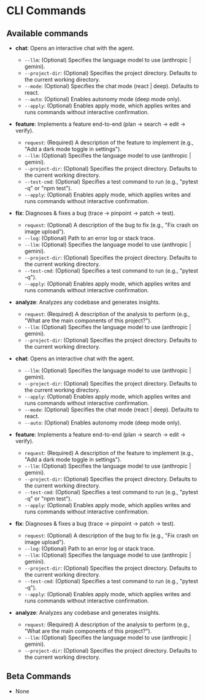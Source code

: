 # CLI Commands

## Available commands

*   **chat**: Opens an interactive chat with the agent.
    *   `--llm`: (Optional) Specifies the language model to use (anthropic | gemini).
    *   `--project-dir`: (Optional) Specifies the project directory. Defaults to the current working directory.
    *   `--mode`: (Optional) Specifies the chat mode (react | deep). Defaults to react.
    *   `--auto`: (Optional) Enables autonomy mode (deep mode only).
    *   `--apply`: (Optional) Enables apply mode, which applies writes and runs commands without interactive confirmation.

*   **feature**: Implements a feature end-to-end (plan → search → edit → verify).
    *   `request`: (Required) A description of the feature to implement (e.g., "Add a dark mode toggle in settings").
    *   `--llm`: (Optional) Specifies the language model to use (anthropic | gemini).
    *   `--project-dir`: (Optional) Specifies the project directory. Defaults to the current working directory.
    *   `--test-cmd`: (Optional) Specifies a test command to run (e.g., "pytest -q" or "npm test").
    *   `--apply`: (Optional) Enables apply mode, which applies writes and runs commands without interactive confirmation.

*   **fix**: Diagnoses & fixes a bug (trace → pinpoint → patch → test).
    *   `request`: (Optional) A description of the bug to fix (e.g., "Fix crash on image upload").
    *   `--log`: (Optional) Path to an error log or stack trace.
    *   `--llm`: (Optional) Specifies the language model to use (anthropic | gemini).
    *   `--project-dir`: (Optional) Specifies the project directory. Defaults to the current working directory.
    *   `--test-cmd`: (Optional) Specifies a test command to run (e.g., "pytest -q").
    *   `--apply`: (Optional) Enables apply mode, which applies writes and runs commands without interactive confirmation.

*   **analyze**: Analyzes any codebase and generates insights.
    *   `request`: (Required) A description of the analysis to perform (e.g., "What are the main components of this project?").
    *   `--llm`: (Optional) Specifies the language model to use (anthropic | gemini).
    *   `--project-dir`: (Optional) Specifies the project directory. Defaults to the current working directory.

*   **chat**: Opens an interactive chat with the agent.
    *   `--llm`: (Optional) Specifies the language model to use (anthropic | gemini).
    *   `--project-dir`: (Optional) Specifies the project directory. Defaults to the current working directory.
    *   `--apply`: (Optional) Enables apply mode, which applies writes and runs commands without interactive confirmation.
    *   `--mode`: (Optional) Specifies the chat mode (react | deep). Defaults to react.
    *   `--auto`: (Optional) Enables autonomy mode (deep mode only).

*   **feature**: Implements a feature end-to-end (plan → search → edit → verify).
    *   `request`: (Required) A description of the feature to implement (e.g., "Add a dark mode toggle in settings").
    *   `--llm`: (Optional) Specifies the language model to use (anthropic | gemini).
    *   `--project-dir`: (Optional) Specifies the project directory. Defaults to the current working directory.
    *   `--test-cmd`: (Optional) Specifies a test command to run (e.g., "pytest -q" or "npm test").
    *   `--apply`: (Optional) Enables apply mode, which applies writes and runs commands without interactive confirmation.

*   **fix**: Diagnoses & fixes a bug (trace → pinpoint → patch → test).
    *   `request`: (Optional) A description of the bug to fix (e.g., "Fix crash on image upload").
    *   `--log`: (Optional) Path to an error log or stack trace.
    *   `--llm`: (Optional) Specifies the language model to use (anthropic | gemini).
    *   `--project-dir`: (Optional) Specifies the project directory. Defaults to the current working directory.
    *   `--test-cmd`: (Optional) Specifies a test command to run (e.g., "pytest -q").
    *   `--apply`: (Optional) Enables apply mode, which applies writes and runs commands without interactive confirmation.

*   **analyze**: Analyzes any codebase and generates insights.
    *   `request`: (Required) A description of the analysis to perform (e.g., "What are the main components of this project?").
    *   `--llm`: (Optional) Specifies the language model to use (anthropic | gemini).
    *   `--project-dir`: (Optional) Specifies the project directory. Defaults to the current working directory.

## Beta Commands

*   None
